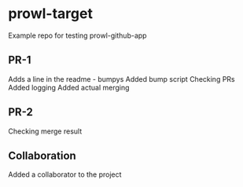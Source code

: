 # prowl-target
Example repo for testing prowl-github-app

## PR-1

Adds a line in the readme - bumpys
Added bump script
Checking PRs
Added logging
Added actual merging

## PR-2

Checking merge result

## Collaboration

Added a collaborator to the project

